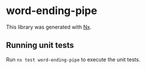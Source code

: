 # word-ending-pipe

This library was generated with [Nx](https://nx.dev).

## Running unit tests

Run `nx test word-ending-pipe` to execute the unit tests.
